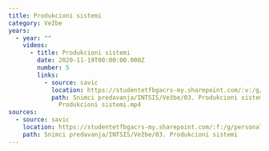 ```yaml
---
title: Produkcioni sistemi
category: Vežbe
years:
  - year: ""
    videos:
      - title: Produkcioni sistemi
        date: 2020-11-19T00:00:00.000Z
        number: 5
        links:
          - source: savic
            location: https://studentetfbgacrs-my.sharepoint.com/:v:/g/personal/sa190595d_student_etf_bg_ac_rs/ESsfPmqDADxIiCvoETNK0noB2txRhW4NikUfbUCBHt75Rw
            path: Snimci predavanja/INTSIS/Vežbe/03. Produkcioni sistemi/05 - 2020-11-19 -
              Produkcioni sistemi.mp4
sources:
  - source: savic
    location: https://studentetfbgacrs-my.sharepoint.com/:f:/g/personal/sa190595d_student_etf_bg_ac_rs/EpCXHwjhWYxDuA0Y5ZqlwWkBcHrg1ZcVfMZf1l1y2_Wzgw
    path: Snimci predavanja/INTSIS/Vežbe/03. Produkcioni sistemi
---
```



